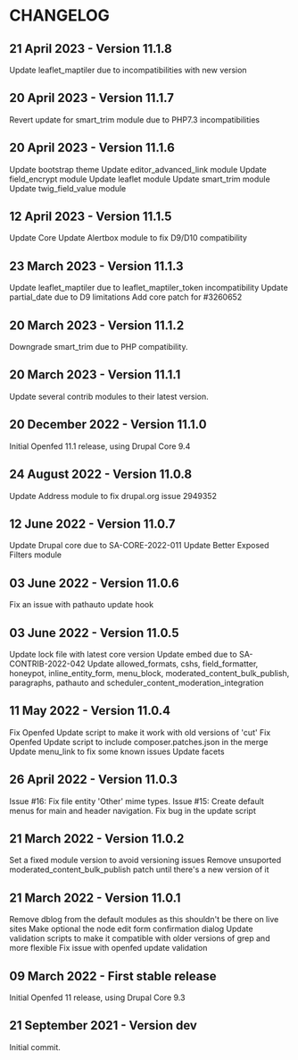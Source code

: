 CHANGELOG
=========

21 April 2023 - Version 11.1.8
------------------------------
  Update leaflet_maptiler due to incompatibilities with new version

20 April 2023 - Version 11.1.7
------------------------------
  Revert update for smart_trim module due to PHP7.3 incompatibilities

20 April 2023 - Version 11.1.6
------------------------------
  Update bootstrap theme
  Update editor_advanced_link module
  Update field_encrypt module
  Update leaflet module
  Update smart_trim module
  Update twig_field_value module

12 April 2023 - Version 11.1.5
------------------------------
  Update Core
  Update Alertbox module to fix D9/D10 compatibility

23 March 2023 - Version 11.1.3
------------------------------
  Update leaflet_maptiler due to leaflet_maptiler_token incompatibility
  Update partial_date due to D9 limitations
  Add core patch for #3260652

20 March 2023 - Version 11.1.2
------------------------------
  Downgrade smart_trim due to PHP compatibility.

20 March 2023 - Version 11.1.1
------------------------------
  Update several contrib modules to their latest version.

20 December 2022 - Version 11.1.0
------------------------------
  Initial Openfed 11.1 release, using Drupal Core 9.4

24 August 2022 - Version 11.0.8
------------------------------
  Update Address module to fix drupal.org issue 2949352

12 June 2022 - Version 11.0.7
------------------------------
  Update Drupal core due to SA-CORE-2022-011
  Update Better Exposed Filters module

03 June 2022 - Version 11.0.6
------------------------------
  Fix an issue with pathauto update hook

03 June 2022 - Version 11.0.5
------------------------------
  Update lock file with latest core version
  Update embed due to SA-CONTRIB-2022-042
  Update allowed_formats, cshs, field_formatter, honeypot, inline_entity_form, menu_block, moderated_content_bulk_publish, paragraphs, pathauto and scheduler_content_moderation_integration

11 May 2022 - Version 11.0.4
------------------------------
  Fix Openfed Update script to make it work with old versions of 'cut'
  Fix Openfed Update script to include composer.patches.json in the merge
  Update menu_link to fix some known issues
  Update facets

26 April 2022 - Version 11.0.3
------------------------------
  Issue #16: Fix file entity 'Other' mime types.
  Issue #15: Create default menus for main and header navigation.
  Fix bug in the update script

21 March 2022 - Version 11.0.2
------------------------------
  Set a fixed module version to avoid versioning issues
  Remove unsuported moderated_content_bulk_publish patch until there's a new version of it

21 March 2022 - Version 11.0.1
------------------------------
  Remove dblog from the default modules as this shouldn't be there on live sites
  Make optional the node edit form confirmation dialog
  Update validation scripts to make it compatible with older versions of grep and more flexible
  Fix issue with openfed update validation

09 March 2022 - First stable release
------------------------------
  Initial Openfed 11 release, using Drupal Core 9.3

21 September 2021 - Version dev
------------------------------
  Initial commit.
